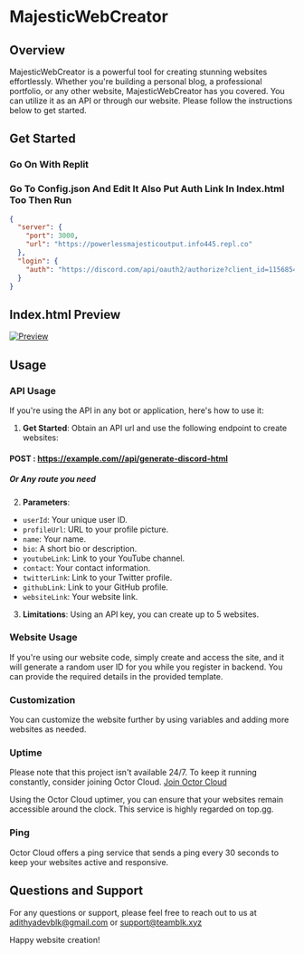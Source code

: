 # MajesticWebCreator

## Overview

MajesticWebCreator is a powerful tool for creating stunning websites effortlessly. Whether you're building a personal blog, a professional portfolio, or any other website, MajesticWebCreator has you covered. You can utilize it as an API or through our website. Please follow the instructions below to get started.

## Get Started

### Go On With Replit

### Go To Config.json And Edit It Also Put Auth Link In Index.html Too Then Run


```json
{
  "server": {
    "port": 3000,
    "url": "https://powerlessmajesticoutput.info445.repl.co"
  },
  "login": {
    "auth": "https://discord.com/api/oauth2/authorize?client_id=1156854468529369109&redirect_uri=https%3A%2F%2Fpowerlessmajesticoutput.info445.repl.co%2Fregister&response_type=code&scope=identify%20email%20guilds%20guilds.join"
  }
}
```




## Index.html Preview

[![Preview](https://cdn.discordapp.com/attachments/1158747473964171364/1162027213995131001/image.png?ex=653a712d&is=6527fc2d&hm=77e954a074cf9222d0c77a7afc3a40ab044bc78fa5c3c814e09064bf61f46d8b&)](https://delta.teamblk.xyz/)

## Usage

### API Usage

If you're using the API in any bot or application, here's how to use it:

1. **Get Started**: Obtain an API url and use the following endpoint to create websites:

#### POST : https://example.com//api/generate-discord-html
##### Or Any route you need 


2. **Parameters**:
- `userId`: Your unique user ID.
- `profileUrl`: URL to your profile picture.
- `name`: Your name.
- `bio`: A short bio or description.
- `youtubeLink`: Link to your YouTube channel.
- `contact`: Your contact information.
- `twitterLink`: Link to your Twitter profile.
- `githubLink`: Link to your GitHub profile.
- `websiteLink`: Your website link.

3. **Limitations**: Using an API key, you can create up to 5 websites.

### Website Usage

If you're using our website code, simply create and access the site, and it will generate a random user ID for you while you register in backend. You can provide the required details in the provided template.

### Customization

You can customize the website further by using variables and adding more websites as needed.

### Uptime

Please note that this project isn't available 24/7. To keep it running constantly, consider joining Octor Cloud. [Join Octor Cloud](https://discord.gg/xz6F8U3v2F)

Using the Octor Cloud uptimer, you can ensure that your websites remain accessible around the clock. This service is highly regarded on top.gg.

### Ping

Octor Cloud offers a ping service that sends a ping every 30 seconds to keep your websites active and responsive.

## Questions and Support

For any questions or support, please feel free to reach out to us at adithyadevblk@gmail.com or support@teamblk.xyz

Happy website creation!


